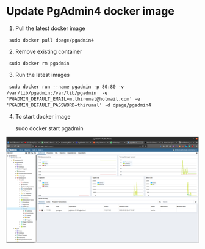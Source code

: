 # Update PgAdmin4 docker image

1. Pull the latest docker image

```
 sudo docker pull dpage/pgadmin4
```

2. Remove existing container

```
 sudo docker rm pgadmin
```

3. Run the latest images

```
 sudo docker run --name pgadmin -p 80:80 -v /var/lib/pgadmin:/var/lib/pgadmin  -e 'PGADMIN_DEFAULT_EMAIL=m.thirumal@hotmail.com' -e 'PGADMIN_DEFAULT_PASSWORD=thirumal' -d dpage/pgadmin4
```

4. To start docker image

	sudo docker start pgadmin
	

![output](Pgadmin4.png)